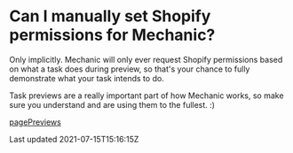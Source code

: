 # Can I manually set Shopify permissions for Mechanic?

Only implicitly. Mechanic will only ever request Shopify permissions based on what a task does during preview, so that's your chance to fully demonstrate what your task intends to do.

Task previews are a really important part of how Mechanic works, so make sure you understand and are using them to the fullest. :)

[pagePreviews](/core/tasks/previews)

Last updated 2021-07-15T15:16:15Z
